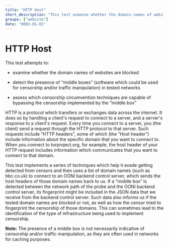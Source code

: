 ```yaml
---
title: "HTTP Host"
short_description: "This test examine whether the domain names of websites are blocked."
groups: ["website"]
date: "0002-01-01"
---
```


# HTTP Host

This test attempts to:

* examine whether the domain names of websites are blocked

* detect the presence of “middle boxes” (software which could be used for
  censorship and/or traffic manipulation) in tested networks

* assess which censorship circumvention techniques are capable of bypassing the
  censorship implemented by the “middle box”

HTTP is a protocol which transfers or exchanges data across the internet. It
does so by handling a client's request to connect to a server, and a server's
response to a client's request. Every time you connect to a server, you (the
client) send a request through the HTTP protocol to that server. Such requests
include “HTTP headers”, some of which (the “Host header”) include information
about the specific domain that you want to connect to. When you connect to
torproject.org, for example, the host header of your HTTP request includes
information which communicates that you want to connect to that domain.

This test implements a series of techniques which help it evade getting detected
from censors and then uses a list of domain names (such as bbc.co.uk) to connect
to an OONI backend control server, which sends the host headers of those domain
names back to us. If a “middle box” is detected between the network path of the
probe and the OONI backend control server, its fingerprint might be included in
the JSON data that we receive from the backend control server. Such data also
informs us if the tested domain names are blocked or not, as well as how the
censor tried to fingerprint the censorship of those domains. This can sometimes
lead to the identification of the type of infrastructure being used to implement
censorship.

**Note:** The presence of a middle box is not necessarily indicative of
censorship and/or traffic manipulation, as they are often used in networks for
caching purposes.
